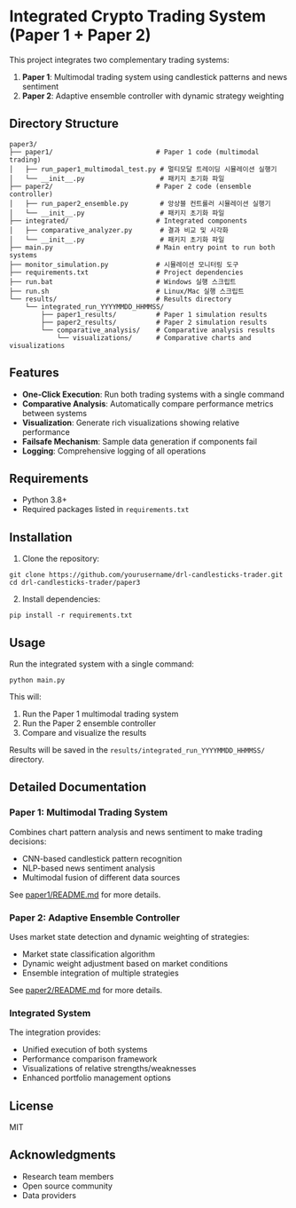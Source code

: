 # Integrated Crypto Trading System (Paper 1 + Paper 2)

This project integrates two complementary trading systems:
1. **Paper 1**: Multimodal trading system using candlestick patterns and news sentiment
2. **Paper 2**: Adaptive ensemble controller with dynamic strategy weighting

## Directory Structure

```
paper3/
├── paper1/                          # Paper 1 code (multimodal trading)
│   ├── run_paper1_multimodal_test.py # 멀티모달 트레이딩 시뮬레이션 실행기
│   └── __init__.py                   # 패키지 초기화 파일
├── paper2/                          # Paper 2 code (ensemble controller)
│   ├── run_paper2_ensemble.py        # 앙상블 컨트롤러 시뮬레이션 실행기
│   └── __init__.py                   # 패키지 초기화 파일
├── integrated/                      # Integrated components
│   ├── comparative_analyzer.py       # 결과 비교 및 시각화
│   └── __init__.py                   # 패키지 초기화 파일
├── main.py                          # Main entry point to run both systems
├── monitor_simulation.py            # 시뮬레이션 모니터링 도구
├── requirements.txt                 # Project dependencies
├── run.bat                          # Windows 실행 스크립트
├── run.sh                           # Linux/Mac 실행 스크립트
└── results/                         # Results directory
    └── integrated_run_YYYYMMDD_HHMMSS/
        ├── paper1_results/          # Paper 1 simulation results
        ├── paper2_results/          # Paper 2 simulation results
        └── comparative_analysis/    # Comparative analysis results
            └── visualizations/      # Comparative charts and visualizations
```

## Features

- **One-Click Execution**: Run both trading systems with a single command
- **Comparative Analysis**: Automatically compare performance metrics between systems
- **Visualization**: Generate rich visualizations showing relative performance
- **Failsafe Mechanism**: Sample data generation if components fail
- **Logging**: Comprehensive logging of all operations

## Requirements

- Python 3.8+
- Required packages listed in `requirements.txt`

## Installation

1. Clone the repository:
```
git clone https://github.com/yourusername/drl-candlesticks-trader.git
cd drl-candlesticks-trader/paper3
```

2. Install dependencies:
```
pip install -r requirements.txt
```

## Usage

Run the integrated system with a single command:

```
python main.py
```

This will:
1. Run the Paper 1 multimodal trading system
2. Run the Paper 2 ensemble controller 
3. Compare and visualize the results

Results will be saved in the `results/integrated_run_YYYYMMDD_HHMMSS/` directory.

## Detailed Documentation

### Paper 1: Multimodal Trading System

Combines chart pattern analysis and news sentiment to make trading decisions:
- CNN-based candlestick pattern recognition
- NLP-based news sentiment analysis
- Multimodal fusion of different data sources

See [paper1/README.md](paper1/README.md) for more details.

### Paper 2: Adaptive Ensemble Controller

Uses market state detection and dynamic weighting of strategies:
- Market state classification algorithm
- Dynamic weight adjustment based on market conditions
- Ensemble integration of multiple strategies

See [paper2/README.md](paper2/README.md) for more details.

### Integrated System

The integration provides:
- Unified execution of both systems
- Performance comparison framework
- Visualizations of relative strengths/weaknesses
- Enhanced portfolio management options

## License

MIT

## Acknowledgments

- Research team members
- Open source community
- Data providers 